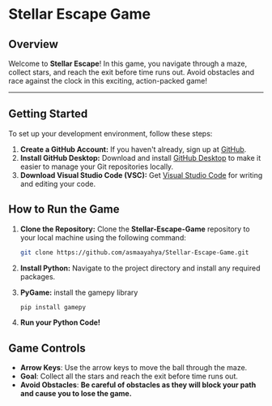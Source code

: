 # **Stellar Escape Game**

## Overview

Welcome to **Stellar Escape**! In this game, you navigate through a maze, collect stars, and reach the exit before time runs out. Avoid obstacles and race against the clock in this exciting, action-packed game!

---

## Getting Started

To set up your development environment, follow these steps:

1. **Create a GitHub Account:** If you haven't already, sign up at [GitHub](https://github.com).
2. **Install GitHub Desktop:** Download and install [GitHub Desktop](https://desktop.github.com) to make it easier to manage your Git repositories locally.
3. **Download Visual Studio Code (VSC):** Get [Visual Studio Code](https://code.visualstudio.com) for writing and editing your code.

## How to Run the Game

1. **Clone the Repository:** Clone the **Stellar-Escape-Game** repository to your local machine using the following command:
   ```bash
   git clone https://github.com/asmaayahya/Stellar-Escape-Game.git
   
2. **Install Python:** Navigate to the project directory and install any required packages.

3. **PyGame:** install the gamepy library
   ```bash
   pip install gamepy

4. **Run your Python Code!**

## Game Controls

- **Arrow Keys**: Use the arrow keys to move the ball through the maze.
- **Goal**: Collect all the stars and reach the exit before time runs out.
- **Avoid Obstacles**: **Be careful of obstacles as they will block your path and cause you to lose the game.**






